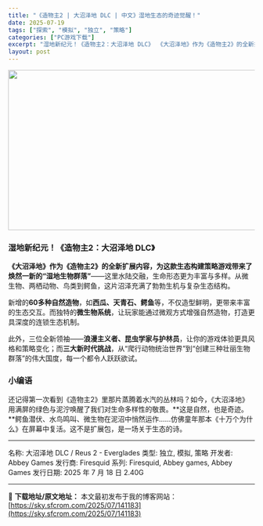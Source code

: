 ```yaml
---
title: "《造物主2 | 大沼泽地 DLC | 中文》湿地生态的奇迹觉醒！"
date: 2025-07-19
tags: ["探索", "模拟", "独立", "策略"]
categories: ["PC游戏下载"]
excerpt: "湿地新纪元！《造物主2：大沼泽地 DLC》 《大沼泽地》作为《造物主2》的全新扩展内容，为这款生态构建策略游戏带来了焕然一新的“湿地生物群落”——这里水陆交融，生命形态更为丰富与多样。从微生物、两栖动物、鸟类到鳄鱼，这片沼泽充满了勃勃生机与复杂生态结构。 新增的60多种自然造物，如西瓜、天青石、鳄鱼&hellip;"
layout: post
---
```


<img class="aligncenter size-full wp-image-141184" src="https://sky.sfcrom.com/wp-content/uploads/2025/07/2025071903501937.webp" alt="" width="700" height="327" />
<h3>湿地新纪元！《造物主2：大沼泽地 DLC》</h3>
<strong>《大沼泽地》作为《造物主2》的全新扩展内容，为这款生态构建策略游戏带来了焕然一新的“湿地生物群落”</strong>——这里水陆交融，生命形态更为丰富与多样。从微生物、两栖动物、鸟类到鳄鱼，这片沼泽充满了勃勃生机与复杂生态结构。

新增的<strong>60多种自然造物</strong>，如<strong>西瓜、天青石、鳄鱼</strong>等，不仅造型鲜明，更带来丰富的生态交互。而独特的<strong>微生物系统</strong>，让玩家能通过微观方式增强自然造物，打造更具深度的连锁生态机制。

此外，三位全新领袖——<strong>浪漫主义者、昆虫学家与护林员</strong>，让你的游戏体验更具风格和策略变化；而<strong>三大新时代挑战</strong>，从“爬行动物统治世界”到“创建三种壮丽生物群落”的伟大国度，每一个都令人跃跃欲试。
<h3>小编语</h3>
还记得第一次看到《造物主2》里那片蒸腾着水汽的丛林吗？如今，《大沼泽地》用满屏的绿色与泥泞唤醒了我们对生命多样性的敬畏。**这是自然，也是奇迹。**鳄鱼潜伏、水鸟鸣叫、微生物在泥沼中悄然运作……仿佛童年那本《十万个为什么》在屏幕中复活。这不是扩展包，是一场关于生态的诗。

<hr />

名称: 大沼泽地 DLC / Reus 2 - Everglades
类型: 独立, 模拟, 策略
开发者: Abbey Games
发行商: Firesquid
系列: Firesquid, Abbey games, Abbey Games
发行日期: 2025 年 7 月 18 日
2.40G

---
📖 **下载地址/原文地址：** 本文最初发布于我的博客网站：[https://sky.sfcrom.com/2025/07/141183](https://sky.sfcrom.com/2025/07/141183)
